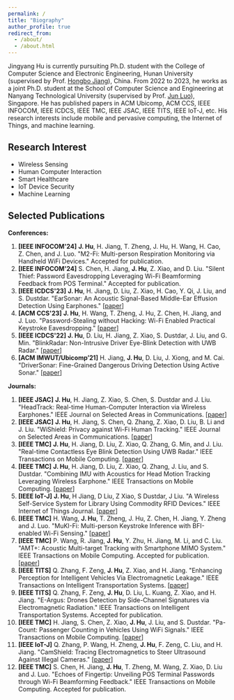 ```yaml
---
permalink: /
title: "Biography"
author_profile: true
redirect_from: 
  - /about/
  - /about.html
---
```


Jingyang Hu is currently pursuiting Ph.D. student with the College of Computer Science and Electronic Engineering, Hunan University (supervised by Prof. [Hongbo Jiang](https://hongbojiang2004.github.io/en/)), China. From 2022 to 2023, he works as a joint Ph.D. student at the School of Computer Science and Engineering at Nanyang Technological University (supervised by Prof. [Jun Luo](https://personal.ntu.edu.sg/junluo/)), Singapore. He has published papers in ACM Ubicomp, ACM CCS, IEEE INFOCOM, IEEE ICDCS, IEEE TMC, IEEE JSAC, IEEE TITS, IEEE IoT-J, etc. His research interests include mobile and pervasive computing, the Internet of Things, and machine learning.

Research Interest
------
* Wireless Sensing
* Human Computer Interaction
* Smart Healthcare
* IoT Device Security
* Machine Learning

Selected Publications
------
**Conferences:**

1. **[IEEE INFOCOM'24]** **J. Hu**, H. Jiang, T. Zheng, J. Hu, H. Wang, H. Cao, Z. Chen, and J. Luo. "M2-Fi: Multi-person Respiration Monitoring via Handheld WiFi Devices." Accepted for publication.
2. **[IEEE INFOCOM'24]** S. Chen, H. Jiang, **J. Hu**, Z. Xiao, and D. Liu. "Silent Thief: Password Eavesdropping Leveraging Wi-Fi Beamforming Feedback from POS Terminal." Accepted for publication.
3. **[IEEE ICDCS'23]** **J. Hu**, H. Jiang, D. Liu, Z. Xiao, H. Cao, Y. Qi, J. Liu, and S. Dustdar. "EarSonar: An Acoustic Signal-Based Middle-Ear Effusion Detection Using Earphones." [[paper](https://ieeexplore.ieee.org/document/10272437)]
4. **[ACM CCS'23]** **J. Hu**, H. Wang, T. Zheng, J. Hu, Z. Chen, H. Jiang, and J. Luo. "Password-Stealing without Hacking: Wi-Fi Enabled Practical Keystroke Eavesdropping." [[paper](https://dl.acm.org/doi/10.1145/3576915.3623088)]
5. **[IEEE ICDCS'22]** **J. Hu**, D. Liu, H. Jiang, Z. Xiao, S. Dustdar, J. Liu, and G. Min. "BlinkRadar: Non-Intrusive Driver Eye-Blink Detection with UWB Radar." [[paper](https://ieeexplore.ieee.org/document/9912297)]
6. **[ACM IMWUT/Ubicomp’21]** H. Jiang, **J. Hu**, D. Liu, J. Xiong, and M. Cai. "DriverSonar: Fine-Grained Dangerous Driving Detection Using Active Sonar." [[paper](https://dl.acm.org/doi/10.1145/3478084)]

**Journals:**
1. **[IEEE JSAC]** **J. Hu**, H. Jiang, Z. Xiao, S. Chen, S. Dustdar and J. Liu. "HeadTrack: Real-time Human-Computer Interaction via Wireless Earphones." IEEE Journal on Selected Areas in Communications. [[paper](https://ieeexplore.ieee.org/document/10373032)]
2. **[IEEE JSAC]** **J. Hu**, H. Jiang, S. Chen, Q. Zhang, Z. Xiao, D. Liu, B. Li and J. Liu. "WiShield: Privacy against Wi-Fi Human Tracking." IEEE Journal on Selected Areas in Communications. [[paper](https://ieeexplore.ieee.org/document/10557724)]
3. **[IEEE TMC]** **J. Hu**, H. Jiang, D. Liu, Z. Xiao, Q. Zhang, G. Min, and J. Liu. "Real-time Contactless Eye Blink Detection Using UWB Radar." IEEE Transactions on Mobile Computing. [[paper](https://ieeexplore.ieee.org/document/10275113)]
4. **[IEEE TMC]** **J. Hu**, H. Jiang, D. Liu, Z. Xiao, Q. Zhang, J. Liu, and S. Dustdar. "Combining IMU with Acoustics for Head Motion Tracking Leveraging Wireless Earphone." IEEE Transactions on Mobile Computing. [[paper](https://ieeexplore.ieee.org/document/10288089)]
5. **[IEEE IoT-J]** **J. Hu**, H Jiang, D Liu, Z Xiao, S Dustdar, J Liu. "A Wireless Self-Service System for Library Using Commodity RFID Devices." IEEE Internet of Things Journal. [[paper](https://ieeexplore.ieee.org/document/10201842)]
6. **[IEEE TMC]** H. Wang, **J. Hu**, T. Zheng, J. Hu, Z. Chen, H. Jiang, Y. Zheng and J. Luo. "MuKI-Fi: Multi-person Keystroke Inference with BFI-enabled Wi-Fi Sensing." [[paper](https://ieeexplore.ieee.org/document/10443555)]
7. **[IEEE TMC]** P. Wang, R. Jiang, **J. Hu**, Y. Zhu, H. Jiang, M. Li, and C. Liu. "AMT+: Acoustic Multi-target Tracking with Smartphone MIMO System." IEEE Transactions on Mobile Computing. Accepted for publication. [[paper](https://ieeexplore.ieee.org/document/10568418)]
8. **[IEEE TITS]** Q. Zhang, F. Zeng, **J. Hu**, Z. Xiao, and H. Jiang. "Enhancing Perception for Intelligent Vehicles Via Electromagnetic Leakage." IEEE Transactions on Intelligent Transportation Systems. [[paper](https://ieeexplore.ieee.org/document/10367800)]
9. **[IEEE TITS]** Q. Zhang, F. Zeng, **J. Hu**, D. Liu, L. Kuang, Z. Xiao, and H. Jiang. "E-Argus: Drones Detection by Side-Channel Signatures via Electromagnetic Radiation." IEEE Transactions on Intelligent Transportation Systems. Accepted for publication.
10. **[IEEE TMC]** H. Jiang, S. Chen, Z. Xiao, **J. Hu**, J. Liu, and S. Dustdar. "Pa-Count: Passenger Counting in Vehicles Using WiFi Signals." IEEE Transactions on Mobile Computing. [[paper](https://ieeexplore.ieee.org/document/10089148)]
11. **[IEEE IoT-J]** Q. Zhang, P. Wang, H. Zheng, **J. Hu**, F. Zeng,  C. Liu, and H. Jiang. "CamShield: Tracing Electromagnetics to Steer Ultrasound Against Illegal Cameras." [[paper](https://ieeexplore.ieee.org/document/10599161)]
12. **[IEEE TMC]** S. Chen, H. Jiang, **J. Hu**, T. Zheng, M. Wang, Z. Xiao, D. Liu and J. Luo. "Echoes of Fingertip: Unveiling POS Terminal Passwords through Wi-Fi Beamforming Feedback." IEEE Transactions on Mobile Computing. Accepted for publication.




